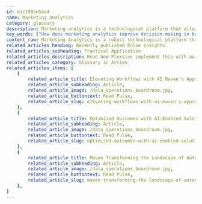 ```yaml
---
id: b3c1995e54d4
name: Marketing analytics
category: glossary
description: Marketing analytics is a technological platform that allows businesses to analyze and act on data from diverse marketing channels, improving decision-making, optimizing campaigns, and increasing return on investment through actionable insights.
key_words: ["How does marketing analytics improve decision-making in business?", "What are the benefits of integrating marketing analytics into your strategy?", "How can marketing analytics influence the ROI of campaigns?", "What are advanced marketing analytics techniques for data interpretation?", "How can marketing analytics forecast future consumer trends?", "How does marketing analytics provide insight into consumer behavior?", "What is the role of AI in enhancing marketing analytics tools?", "How do marketing analytics platforms unify multi-channel data?", "What are the best practices for using marketing analytics to drive growth?", "How does marketing analytics help in optimizing marketing budgets?"]
content_raw: Marketing Analytics is a robust technological platform that enables companies to contextualize and utilize data collected from various marketing channels. This comprehensive approach converts marketing strategies and endeavors into quantifiable revenue. Upper management and marketing professionals leverage these techniques to assess the value and efficacy of their advertising attempts competently. Encompassing metrics from multiple sources and platforms, marketing analytics provides a unified view that encapsulate the overall performance of promotional initiatives. It offers a robust examination of the complexities of individual campaigns and gives valuable insights on the marketing landscape as a whole. How do businesses benefit from Marketing Analytics? Marketing Analytics presents a multitude of advantages for business operations. Teams that successfully interpret its data can 1. Evaluate the Effectiveness and ROI of Marketing Campaigns By demonstrating a clear-cut correlation between marketing efforts and financial returns, marketing analytics supports decision-makers in judging the success of ongoing campaigns and strategizing future initiatives. 2. Identify Success Areas and Opportunities for Improvement With the help of marketing analytics, businesses can recognize their areas of strength and aspects that require modification, thereby facilitating the process of continuous improvement and optimization. 3. Drive Marketing Efforts Forward The valuable insights provided by marketing analytics serve as a catalyst, fuelling marketing momentum and propelling campaigns towards success. 4. Gain Profound Insights Marketing analytics plays an instrumental role in offering profound insight into past and ongoing marketing campaigns. Moreover, this tool also forecasts future trends, aiding businesses to strategize, target and optimize their marketing endeavors accordingly. At Maven Technologies, we guide firms in unlocking their productivity potential with potent technology solutions such as marketing analytics, enabling them to reap the business benefits of advanced technologies implemented by seasoned professionals.
related_articles_heading: Recently published Pulse insights.
related_articles_subheading: Practical Application
related_articles_description: Read how Plexsive implement this with our clients.
related_articles_category: Glossary in Action
related_articles_items: [
	{
		related_article_title: Elevating Workflows with AI Maven's Approach,
		related_article_subheading: Article,
		related_article_image: /data_operations_boardroom.jpg,
		related_article_buttontext: Read Pulse,
		related_article_slug: elevating-workflows-with-ai-maven's-approach
	},
	{
		related_article_title: Optimized Outcomes with AI-Enabled Solutions,
		related_article_subheading: Article,
		related_article_image: /data_operations_boardroom.jpg,
		related_article_buttontext: Read Pulse,
		related_article_slug: optimized-outcomes-with-ai-enabled-solutions
	},
	{
		related_article_title: Maven Transforming the Landscape of Autonomous Vehicles,
		related_article_subheading: Article,
		related_article_image: /data_operations_boardroom.jpg,
		related_article_buttontext: Read Pulse,
		related_article_slug: maven-transforming-the-landscape-of-autonomous-vehicles
	},
]
---
```

